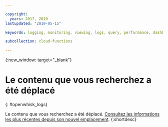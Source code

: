 ```yaml
---

copyright:
  years: 2017, 2019
lastupdated: "2019-05-15"

keywords: logging, monitoring, viewing, logs, query, performance, dashboard, metrics, health

subcollection: cloud-functions

---
```


{:new_window: target="_blank"}
# Le contenu que vous recherchez a été déplacé
{: #openwhisk_logs}

Le contenu que vous recherchez a été déplacé. [Consultez les informations les plus récentes depuis son nouvel emplacement](/docs/openwhisk?topic=cloud-functions-logs).
{:shortdesc}
